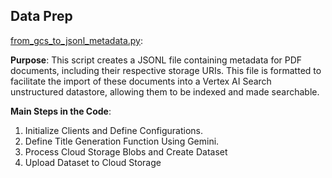 ## Data Prep

[from_gcs_to_jsonl_metadata.py](from_gcs_to_jsonl_metadata.py):

**Purpose**: This script creates a JSONL file containing metadata for PDF documents, 
including their respective storage URIs. This file is formatted to facilitate the import of these documents into a 
Vertex AI Search unstructured datastore, allowing them to be indexed and made searchable.

**Main Steps in the Code**:
1. Initialize Clients and Define Configurations.
2. Define Title Generation Function Using Gemini.
3. Process Cloud Storage Blobs and Create Dataset
4. Upload Dataset to Cloud Storage